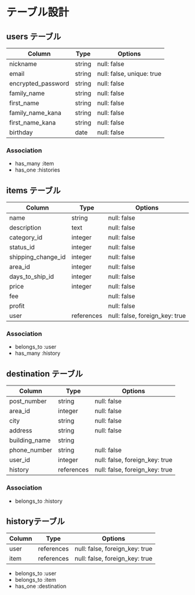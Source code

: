 # テーブル設計

## users テーブル

| Column             | Type       | Options     |
| ------------------ | ---------- | ----------- |
| nickname           | string     | null: false |
| email              | string     | null: false, unique: true |
| encrypted_password | string     | null: false |
| family_name        | string     | null: false |
| first_name         | string     | null: false |
| family_name_kana   | string     | null: false |
| first_name_kana    | string     | null: false |
| birthday           | date       | null: false |

### Association

- has_many :item
- has_one :histories


## items テーブル

| Column             | Type       | Options                        |
|------------------- | ---------- | ------------------------------ |
| name               | string     | null: false                    |
| description        | text       | null: false                    |
| category_id        | integer    | null: false                    |
| status_id          | integer    | null: false                    |
| shipping_change_id | integer    | null: false                    |
| area_id            | integer    | null: false                    |     
| days_to_ship_id    | integer    | null: false                    | 
| price              | integer    | null: false                    |
| fee                |            | null: false                    |
| profit             |            | null: false                    |
| user               | references | null: false, foreign_key: true |


### Association

- belongs_to :user
- has_many :history


## destination テーブル

| Column        | Type      | Options                        |
| ------------- | --------- | ------------------------------ |
| post_number   | string    | null: false                    |
| area_id       | integer   | null: false                    |
| city          | string    | null: false                    |
| address       | string    | null: false                    |
| building_name | string    |                                |
| phone_number  | string    | null: false                    |
| user_id       | integer   | null: false, foreign_key: true |
| history       | references| null: false, foreign_key: true |


### Association

- belongs_to :history

## historyテーブル

| Column | Type       | Options                        |
| ------ | ---------- | ------------------------------ |
|user    | references | null: false, foreign_key: true |
|item    | references | null: false, foreign_key: true |

- belongs_to :user
- belongs_to :item
- has_one :destination
